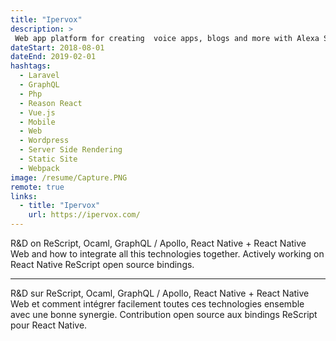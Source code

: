 ```yaml
---
title: "Ipervox"
description: >
 Web app platform for creating  voice apps, blogs and more with Alexa Skills
dateStart: 2018-08-01
dateEnd: 2019-02-01
hashtags:
  - Laravel
  - GraphQL
  - Php
  - Reason React
  - Vue.js
  - Mobile
  - Web
  - Wordpress
  - Server Side Rendering
  - Static Site
  - Webpack
image: /resume/Capture.PNG
remote: true
links:
  - title: "Ipervox"
    url: https://ipervox.com/
---
```


R&D on ReScript, Ocaml, GraphQL / Apollo, React Native + React Native Web and
how to integrate all this technologies together. Actively working on React
Native ReScript open source bindings.

---

R&D sur ReScript, Ocaml, GraphQL / Apollo, React Native + React Native Web et
comment intégrer facilement toutes ces technologies ensemble avec une bonne
synergie. Contribution open source aux bindings ReScript pour React Native.
